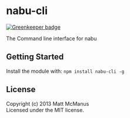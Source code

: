 # nabu-cli

[![Greenkeeper badge](https://badges.greenkeeper.io/mattmcmanus/nabu-cli.svg)](https://greenkeeper.io/)

The Command line interface for nabu

## Getting Started
Install the module with: `npm install nabu-cli -g`

## License
Copyright (c) 2013 Matt McManus  
Licensed under the MIT license.
